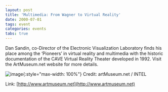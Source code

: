 ```yaml
---
layout: post
title: 'Multimedia: From Wagner to Virtual Reality'
date: 2000-07-01
tags: event
categories: events
tabs: true
---
```


Dan Sandin, co-Director of the Electronic Visualization Laboratory finds his place among the &lsquo;Pioneers&rsquo; in virtual reality and multimedia with the historic documentation of the CAVE Virtual Reality Theater developed in 1992. Visit the ArtMuseum.net website for more details.

![image](https://www.evl.uic.edu/output/originals/artmuseum.gif-srcw.jpg){:style="max-width: 100%"}
Credit: artMuseum.net / INTEL


Link: [http://www.artmuseum.net](http://www.artmuseum.net)
